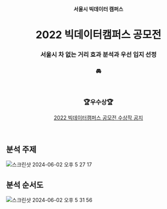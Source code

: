 <h4 align='center'> 서울시 빅데이터 캠퍼스 </h4>

<h1 align='center'> 2022 빅데이터캠퍼스 공모전 </h1>

<h3 align='center'> 서울시 차 없는 거리 효과 분석과 우선 입지 선정 </h3>

<h3 align='center'> 🚘 </h3>

<div align='center'>

&nbsp;  

<h3 align='center'> 🏆우수상🏆 </h3>


<div align='center'>

<a href="https://bigdata.seoul.go.kr/noti/selectNoti.do?r_id=P260&bbs_seq=612&ac_type=A1&sch_type=&sch_text=차+없는&currentPage=1"> 2022 빅데이터캠퍼스 공모전 수상작 공지</a>

</div>


&nbsp;
&nbsp; 
&nbsp; 
<div align='left'>
  
  ## 분석 주제

![스크린샷 2024-06-02 오후 5 27 17](https://github.com/yeoniiii/Car-free-street-Analytics/assets/76769871/45348766-492d-436c-a56a-e1ca26499a64)

## 분석 순서도
![스크린샷 2024-06-02 오후 5 31 56](https://github.com/yeoniiii/Car-free-street-Analytics/assets/76769871/cecdd835-002e-45d5-9306-4ab2ca9ea917)


</div>
